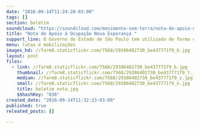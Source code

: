 ```yaml
---
date: "2016-09-14T11:24:28-03:00"
tags: []
section: boletim
soundcloud: "https://soundcloud.com/movimento-sem-terra/nota-de-apoio-ocupa-nova-esperanca-do-mst-sp"
title: "Nota de Apoio à Ocupação Nova Esperança "
support_line: O Governo do Estado de São Paulo tem utilizado de forma deliberada a Polícia Militar para reintegrar a posse de imóveis ocupados sem decisão judicial
menu: lutas e mobilizações
images_hd: //farm8.staticflickr.com/7568/29386402730_be437771f9_b.jpg
layout: post
files:
  - link: //farm8.staticflickr.com/7568/29386402730_be437771f9_b.jpg
    thumbnail: //farm8.staticflickr.com/7568/29386402730_be437771f9_t.jpg
    medium: //farm8.staticflickr.com/7568/29386402730_be437771f9_z.jpg
    small: //farm8.staticflickr.com/7568/29386402730_be437771f9_n.jpg
    title: boletim nota.jpg
    $$hashKey: "036"
created_date: "2016-09-14T11:32:23-03:00"
published: true
releated_posts: []

---
```

